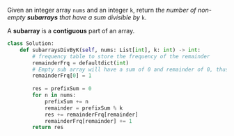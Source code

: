 
Given an integer array `nums` and an integer `k`, return _the number of non-empty **subarrays** that have a sum divisible by_ `k`.

A **subarray** is a **contiguous** part of an array.

```python
class Solution:
    def subarraysDivByK(self, nums: List[int], k: int) -> int:
        # frequency table to store the frequency of the remainder
        remainderFrq = defaultdict(int)
        # Empty sub array will have a sum of 0 and remainder of 0, thus the frequency of 0 is 1 before we go into the array
        remainderFrq[0] = 1
        
        res = prefixSum = 0
        for n in nums:
            prefixSum += n
            remainder = prefixSum % k
            res += remainderFrq[remainder]
            remainderFrq[remainder] += 1
        return res
```


